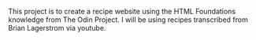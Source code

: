 This project is to create a recipe website using the HTML Foundations 
knowledge from The Odin Project. I will be using recipes transcribed from 
Brian Lagerstrom via youtube.
